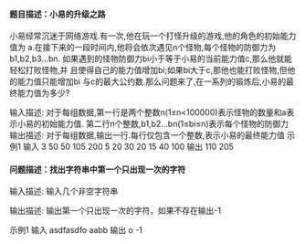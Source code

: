 #### 题目描述：小易的升级之路
小易经常沉迷于网络游戏.有一次,他在玩一个打怪升级的游戏,他的角色的初始能力值为 a.在接下来的一段时间内,他将会依次遇见n个怪物,每个怪物的防御力为b1,b2,b3...bn. 如果遇到的怪物防御力bi小于等于小易的当前能力值c,那么他就能轻松打败怪物,并 且使得自己的能力值增加bi;如果bi大于c,那他也能打败怪物,但他的能力值只能增加bi 与c的最大公约数.那么问题来了,在一系列的锻炼后,小易的最终能力值为多少?

输入描述:
对于每组数据,第一行是两个整数n(1≤n<100000)表示怪物的数量和a表示小易的初始能力值.
第二行n个整数,b1,b2...bn(1≤bi≤n)表示每个怪物的防御力
输出描述:
对于每组数据,输出一行.每行仅包含一个整数,表示小易的最终能力值
示例1
输入
3 50 
50 105 200 
5 20 
30 20 15 40 100
输出
110
205


#### 问题描述：找出字符串中第一个只出现一次的字符

输入描述:
输入几个非空字符串

输出描述:
输出第一个只出现一次的字符，如果不存在输出-1

示例1
输入
asdfasdfo
aabb
输出
o
-1